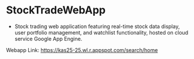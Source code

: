 # StockTradeWebApp
- Stock trading web application featuring real-time stock data display, user portfolio management, and watchlist functionality, hosted on cloud service Google App Engine.

Webapp Link: https://kas25-25.wl.r.appspot.com/search/home
